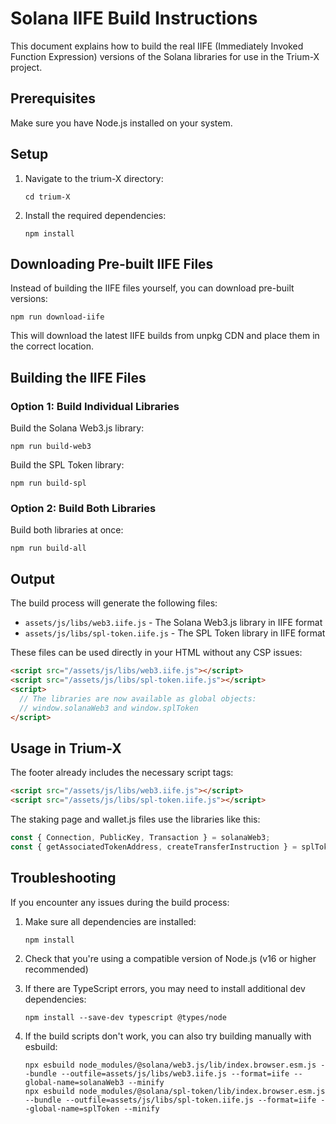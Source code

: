 # Solana IIFE Build Instructions

This document explains how to build the real IIFE (Immediately Invoked Function Expression) versions of the Solana libraries for use in the Trium-X project.

## Prerequisites

Make sure you have Node.js installed on your system.

## Setup

1. Navigate to the trium-X directory:
   ```
   cd trium-X
   ```

2. Install the required dependencies:
   ```
   npm install
   ```

## Downloading Pre-built IIFE Files

Instead of building the IIFE files yourself, you can download pre-built versions:

```
npm run download-iife
```

This will download the latest IIFE builds from unpkg CDN and place them in the correct location.

## Building the IIFE Files

### Option 1: Build Individual Libraries

Build the Solana Web3.js library:
```
npm run build-web3
```

Build the SPL Token library:
```
npm run build-spl
```

### Option 2: Build Both Libraries

Build both libraries at once:
```
npm run build-all
```

## Output

The build process will generate the following files:
- `assets/js/libs/web3.iife.js` - The Solana Web3.js library in IIFE format
- `assets/js/libs/spl-token.iife.js` - The SPL Token library in IIFE format

These files can be used directly in your HTML without any CSP issues:

```html
<script src="/assets/js/libs/web3.iife.js"></script>
<script src="/assets/js/libs/spl-token.iife.js"></script>
<script>
  // The libraries are now available as global objects:
  // window.solanaWeb3 and window.splToken
</script>
```

## Usage in Trium-X

The footer already includes the necessary script tags:
```html
<script src="/assets/js/libs/web3.iife.js"></script>
<script src="/assets/js/libs/spl-token.iife.js"></script>
```

The staking page and wallet.js files use the libraries like this:
```javascript
const { Connection, PublicKey, Transaction } = solanaWeb3;
const { getAssociatedTokenAddress, createTransferInstruction } = splToken;
```

## Troubleshooting

If you encounter any issues during the build process:

1. Make sure all dependencies are installed:
   ```
   npm install
   ```

2. Check that you're using a compatible version of Node.js (v16 or higher recommended)

3. If there are TypeScript errors, you may need to install additional dev dependencies:
   ```
   npm install --save-dev typescript @types/node
   ```

4. If the build scripts don't work, you can also try building manually with esbuild:
   ```
   npx esbuild node_modules/@solana/web3.js/lib/index.browser.esm.js --bundle --outfile=assets/js/libs/web3.iife.js --format=iife --global-name=solanaWeb3 --minify
   npx esbuild node_modules/@solana/spl-token/lib/index.browser.esm.js --bundle --outfile=assets/js/libs/spl-token.iife.js --format=iife --global-name=splToken --minify